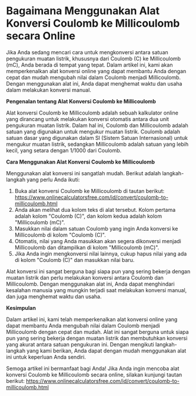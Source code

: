 Bagaimana Menggunakan Alat Konversi Coulomb ke Millicoulomb secara Online
=========================================================================

Jika Anda sedang mencari cara untuk mengkonversi antara satuan pengukuran muatan listrik, khususnya dari Coulomb (C) ke Millicoulomb (mC), Anda berada di tempat yang tepat. Dalam artikel ini, kami akan memperkenalkan alat konversi online yang dapat membantu Anda dengan cepat dan mudah mengubah nilai dalam Coulomb menjadi Millicoulomb. Dengan menggunakan alat ini, Anda dapat menghemat waktu dan usaha dalam melakukan konversi manual.

**Pengenalan tentang Alat Konversi Coulomb ke Millicoulomb**

Alat konversi Coulomb ke Millicoulomb adalah sebuah kalkulator online yang dirancang untuk melakukan konversi otomatis antara dua unit pengukuran muatan listrik. Dalam hal ini, Coulomb dan Millicoulomb adalah satuan yang digunakan untuk mengukur muatan listrik. Coulomb adalah satuan dasar yang digunakan dalam SI (Sistem Satuan Internasional) untuk mengukur muatan listrik, sedangkan Millicoulomb adalah satuan yang lebih kecil, yang setara dengan 1/1000 dari Coulomb.

**Cara Menggunakan Alat Konversi Coulomb ke Millicoulomb**

Menggunakan alat konversi ini sangatlah mudah. Berikut adalah langkah-langkah yang perlu Anda ikuti:

1. Buka alat konversi Coulomb ke Millicoulomb di tautan berikut: <https://www.onlinecalculatorsfree.com/id/convert/coulomb-to-millicoulomb.html>
2. Anda akan melihat dua kolom teks di alat tersebut. Kolom pertama adalah kolom "Coulomb (C)", dan kolom kedua adalah kolom "Millicoulomb (mC)".
3. Masukkan nilai dalam satuan Coulomb yang ingin Anda konversi ke Millicoulomb di kolom "Coulomb (C)".
4. Otomatis, nilai yang Anda masukkan akan segera dikonversi menjadi Millicoulomb dan ditampilkan di kolom "Millicoulomb (mC)".
5. Jika Anda ingin mengkonversi nilai lainnya, cukup hapus nilai yang ada di kolom "Coulomb (C)" dan masukkan nilai baru.

Alat konversi ini sangat berguna bagi siapa pun yang sering bekerja dengan muatan listrik dan perlu melakukan konversi antara Coulomb dan Millicoulomb. Dengan menggunakan alat ini, Anda dapat menghindari kesalahan manusia yang mungkin terjadi saat melakukan konversi manual, dan juga menghemat waktu dan usaha.

**Kesimpulan**

Dalam artikel ini, kami telah memperkenalkan alat konversi online yang dapat membantu Anda mengubah nilai dalam Coulomb menjadi Millicoulomb dengan cepat dan mudah. Alat ini sangat berguna untuk siapa pun yang sering bekerja dengan muatan listrik dan membutuhkan konversi yang akurat antara satuan pengukuran ini. Dengan mengikuti langkah-langkah yang kami berikan, Anda dapat dengan mudah menggunakan alat ini untuk keperluan Anda sendiri.

Semoga artikel ini bermanfaat bagi Anda! Jika Anda ingin mencoba alat konversi Coulomb ke Millicoulomb secara online, silakan kunjungi tautan berikut: <https://www.onlinecalculatorsfree.com/id/convert/coulomb-to-millicoulomb.html>